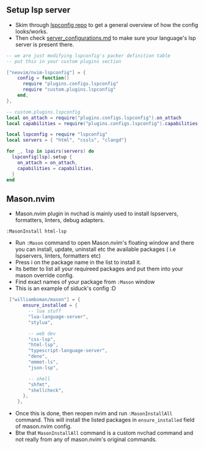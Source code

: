 ## Setup lsp server

- Skim through [lspconfig repo](https://github.com/neovim/nvim-lspconfig) to get a general overview of how the config looks/works.
- Then check [server_configurations.md](https://github.com/neovim/nvim-lspconfig/blob/master/doc/server_configurations.md) to make sure your language's lsp server is present there.

```lua
-- we are just modifying lspconfig's packer definition table
-- put this in your custom plugins section

["neovim/nvim-lspconfig"] = {
    config = function()
      require "plugins.configs.lspconfig"
      require "custom.plugins.lspconfig"
    end,
},
```

```lua
-- custom.plugins.lspconfig
local on_attach = require("plugins.configs.lspconfig").on_attach
local capabilities = require("plugins.configs.lspconfig").capabilities

local lspconfig = require "lspconfig"
local servers = { "html", "cssls", "clangd"}

for _, lsp in ipairs(servers) do
  lspconfig[lsp].setup {
    on_attach = on_attach,
    capabilities = capabilities,
  }
end
```

## Mason.nvim

- Mason.nvim plugin in nvchad is mainly used to install lspservers, formatters, linters, debug adapters. 

```
:MasonInstall html-lsp 
```

- Run `:Mason` command to open Mason.nvim's floating window and there you can install, update, uninstall etc the available packages ( i.e lspservers, linters, formatters etc)
- Press i on the package name in the list to install it.
- Its better to list all your requireed packages and put them into your mason override config.
- Find exact names of your package from `:Mason` window
- This is an example of siduck's config :D

```lua
 ["williamboman/mason"] = {
      ensure_installed = {
        -- lua stuff
        "lua-language-server",
        "stylua",

        -- web dev
        "css-lsp",
        "html-lsp",
        "typescript-language-server",
        "deno",
        "emmet-ls",
        "json-lsp",

        -- shell
        "shfmt",
        "shellcheck",
      },
    },
```

- Once this is done, then reopen nvim and run `:MasonInstallAll` command. This will install the listed packages in `ensure_installed` field of mason.nvim config.
- Btw that `MasonInstallAll` command is a custom nvchad command and not really from any of mason.nvim's original commands. 
